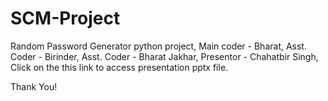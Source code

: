 # SCM-Project
Random Password Generator python project,
Main coder - Bharat,
Asst. Coder - Birinder,
Asst. Coder - Bharat Jakhar,
Presentor -  Chahatbir Singh,
Click on the this link to access presentation pptx file.

Thank You!

